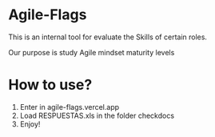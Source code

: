# Agile-Flags

This is an internal tool for evaluate the Skills of certain roles. 

Our purpose is study Agile mindset maturity levels 


# How to use?
1. Enter in agile-flags.vercel.app
2. Load RESPUESTAS.xls in the folder checkdocs
3. Enjoy!
